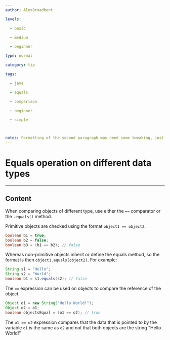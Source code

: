 ```yaml
---
author: AlexBroadbent

levels:

  - basic

  - medium

  - beginner

type: normal

category: tip

tags:

  - java

  - equals

  - comparison

  - beginner

  - simple



notes: Formatting of the second paragraph may need some tweaking, just to make the code sections a bit tidier.
---
```


# Equals operation on different data types

---
## Content

When comparing objects of different type, use either the ```==``` comparator or the ```.equals()``` method.

Primitive objects are checked using the format ```object1 == object2```. 

```java
boolean b1 = true;
boolean b2 = false;
boolean b3 = (b1 == b2); // false
```

Whereas non-primitive objects inherit or define the equals method, so the format is then ```object1.equals(object2)```. For example:
```java
String s1 = "Hello";
String s2 = "World";
boolean b1 = s1.equals(s2); // false
```

The ```==``` expression can be used on objects to compare the reference of the object. 
```java
Object o1 = new String("Hello World!");
Object o2 = o1;
boolean objectsEqual = (o1 == o2); // true
```
The ```o1 == o2``` expression compares that the data that is pointed to by the variable ```o1``` is the same as ```o2``` and not that both objects are the string "Hello World!"

